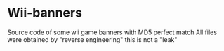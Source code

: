 # Wii-banners
Source code of some wii game banners with MD5 perfect match
All files were obtained by "reverse engineering" this is not a "leak"
